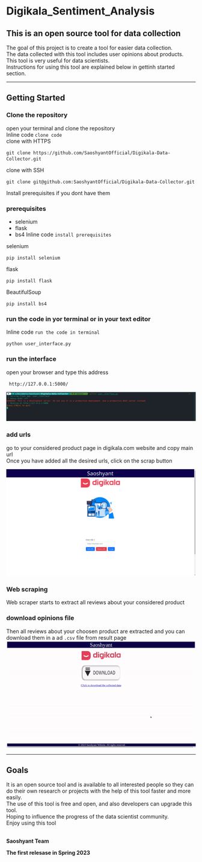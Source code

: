# Digikala_Sentiment_Analysis
## This is an open source tool for data collection

The goal of this project is to create a tool for easier data collection. <br>
The data collected with this tool includes user opinions about products. <br>
This tool is very useful for data scientists. <br>
Instructions for using this tool are explained below in gettinh started section. <br>

***

## Getting Started

### Clone the repository <br>
open your terminal and clone the repository <br>
Inline code `clone code` <br>
clone with HTTPS <br>

    git clone https://github.com/SaoshyantOfficial/Digikala-Data-Collector.git
clone with SSH <br>

    git clone git@github.com:SaoshyantOfficial/Digikala-Data-Collector.git

Install prerequisites if you dont have them <br>
### prerequisites 
+ selenium 
+ flask 
+ bs4
Inline code `install prerequisites` <br>

selenium <br>

    pip install selenium
flask <br>

    pip install flask
BeautifulSoup <br>

    pip install bs4
### run the code in yor terminal or in your text editor
Inline code `run the code in terminal` <br>
    
    python user_interface.py
  
### run the interface 
 open your browser and type this address
 
     http://127.0.0.1:5000/
![code_running](https://github.com/SaoshyantOfficial/Digikala-Data-Collector/blob/master/screenshots/code_running.png)
### add urls
go to your considered product page in digikala.com website and copy main url <br>
Once you have added all the desired urls, click on the scrap button <br>

![add_urls](https://github.com/SaoshyantOfficial/Digikala-Data-Collector/blob/master/screenshots/Screenshot_20230608_161852.png)

### Web scraping
Web scraper starts to extract all reviews about your considered product <br>

### download opinions file
Then all reviews about your choosen product are extracted and you can download them in a ad `.csv` file from result page
![download_gif](https://github.com/SaoshyantOfficial/Digikala-Data-Collector/blob/master/screenshots/digi_download.gif)
*** 

## Goals

It is an open source tool and is available to all interested people so they can do their own research or projects with the help of this tool faster and more easily. <br>
The use of this tool is free and open, and also developers can upgrade this tool. <br>
Hoping to influence the progress of the data scientist community. <br>
Enjoy using this tool <br>
<br>

**Saoshyant Team** <br>

**The first relesase in Spring 2023** <br>



